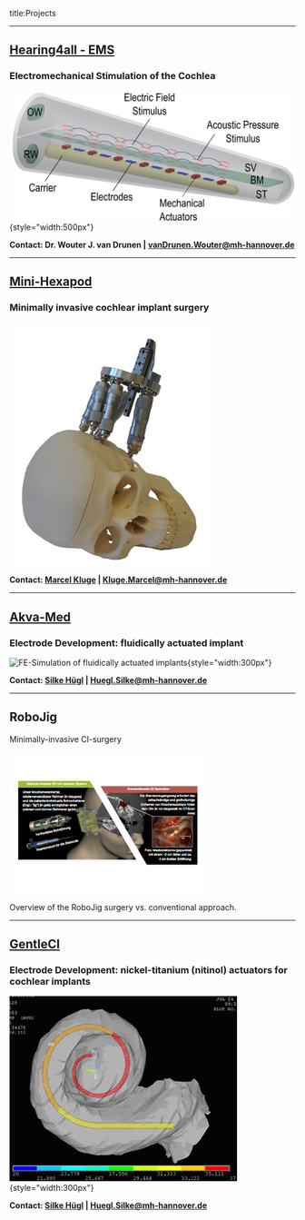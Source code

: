 ﻿title:Projects

---
## [Hearing4all - EMS](http://www.vianna.de/01_workgroups/majdani/projects/ems.html)

### Electromechanical Stimulation of the Cochlea


![EMS](projects/ems.png){style="width:500px"}


**Contact: Dr. Wouter J. van Drunen | vanDrunen.Wouter@mh-hannover.de**

---
## [Mini-Hexapod](http://www.vianna.de/01_workgroups/majdani/projects/hexapod.html)

### Minimally invasive cochlear implant surgery

![Gough-Stewart platform (Hexapod) on the skull](projects/hexapod_v02.png)


**Contact: [Marcel Kluge](http://www.vianna.de/01_workgroups/majdani/staff/marcel.html) | Kluge.Marcel@mh-hannover.de**

---
## [Akva-Med](projects/akvamed.html)

### Electrode Development: fluidically actuated implant

![FE-Simulation of fluidically actuated implants](projects/akvamed3.png){style="width:300px"}


**Contact: [Silke Hügl](staff/silke.html) | Huegl.Silke@mh-hannover.de**

---
## RoboJig

Minimally-invasive CI-surgery


![Overview of RoboJig System](projects/robojig-overview-de.png)

Overview of the RoboJig surgery vs. conventional approach.


---
## [GentleCI](http://www.vianna.de/01_workgroups/majdani/projects/gentleci.html)

### Electrode Development: nickel-titanium (nitinol) actuators for cochlear implants

![FE-Simulation of electrode carrier equipped with actuator from shape-memory-alloy](projects/gentleci1.png){style="width:300px"}

**Contact: [Silke Hügl](staff/silke.html) | Huegl.Silke@mh-hannover.de**

